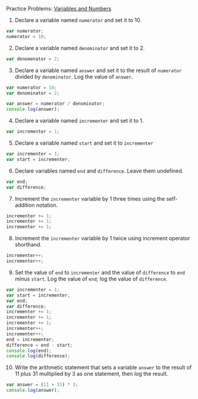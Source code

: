 Practice Problems: [Variables and Numbers](https://launchschool.com/lessons/18c27076/assignments/492016f3)

1. Declare a variable named `numerator` and set it to 10.

```javascript
var numerator;
numerator = 10;
```

2. Declare a variable named `denominator` and set it to 2.

```javascript
var denomenator = 2;
```

3. Declare a variable named `answer` and set it to the result of `numerator` divided by `denominator`. Log the value of `answer`.


```javascript
var numerator = 10;
var denominator = 2;

var answer = numerator / denominator;
console.log(answer);
```

4. Declare a variable named `incrementer` and set it to 1.

```javascript
var incrementer = 1;
```

5. Declare a variable named `start` and set it to `incrementer`

```javascript
var incrementer = 1;
var start = incrementer;
```

6. Declare variables named `end` and `difference`. Leave them undefined.

```javascript
var end;
var difference;
```

7. Increment the `incrementer` variable by 1 three times using the self-addition notation.

```javascript
incrementer += 1;
incrementer += 1;
incrementer += 1;
```

8. Increment the `incrementer` variable by 1 twice using increment operator shorthand.

```javascript
incrementer++;
incrementer++;
```

9. Set the value of `end` to `incrementer` and the value of `difference` to `end` minus `start`. Log the value of `end`; log the value of `difference`.

```javascript
var incrementer = 1;
var start = incrementer;
var end;
var difference;
incrementer += 1;
incrementer += 1;
incrementer += 1;
incrementer++;
incrementer++;
end = incrementer;
difference = end - start;
console.log(end);
console.log(difference);
```

10. Write the arithmetic statement that sets a variable `answer` to the result of 11 plus 31 multiplied by 3 as one statement, then log the result. 


```javascript
var answer = (11 + 31) * 3;
console.log(answer);
```

